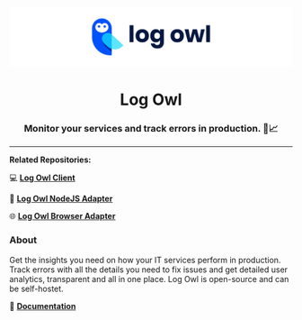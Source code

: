 ![log owl hero](./assets/header.png?raw=true)

<div align="center">
  <p>
    <h1>Log Owl</h3>
  </p>
  <p>
    <h3>Monitor your services and track errors in production. 🚀📈</h3>
  </p>
</div>

---

**Related Repositories:**

💻 [**Log Owl Client**](https://github.com/jz222/logowl-client)

📡 [**Log Owl NodeJS Adapter**](https://github.com/jz222/logowl-adapter-nodejs)

🌐 [**Log Owl Browser Adapter**](https://github.com/jz222/logowl-adapter-browser)

### About

Get the insights you need on how your IT services perform in production. Track errors with all the details you need to fix issues and get detailed user analytics, transparent and all in one place. Log Owl is open-source and can be self-hostet.

📘 [**Documentation**](https://docs.logowl.io)
